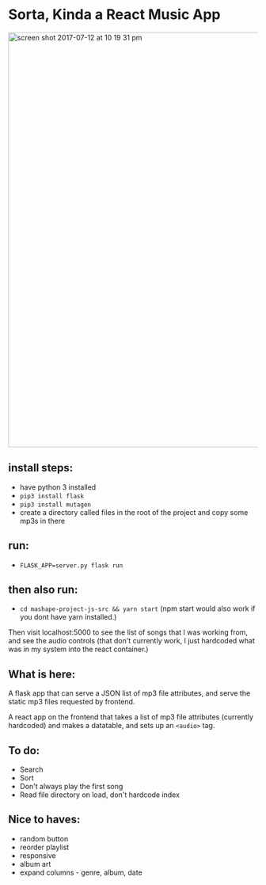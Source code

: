 # Sorta, Kinda a React Music App

<img width="838" alt="screen shot 2017-07-12 at 10 19 31 pm" src="https://user-images.githubusercontent.com/762536/28151627-7e47b390-6750-11e7-8bed-21d3e1019cc8.png">

## install steps:
* have python 3 installed
* `pip3 install flask`
* `pip3 install mutagen`
* create a directory called files in the root of the project and copy some mp3s in there

## run:
* `FLASK_APP=server.py flask run`

## then also run:
* `cd mashape-project-js-src && yarn start`
(npm start would also work if you dont have yarn installed.)

Then visit localhost:5000 to see the list of songs that I was working from, and see the audio controls (that don't currently work, I just hardcoded what was in my system into the react container.)

## What is here:
A flask app that can serve a JSON list of mp3 file attributes, and serve the static mp3 files requested by frontend.

A react app on the frontend that takes a list of mp3 file attributes (currently hardcoded) and makes a datatable, and sets up an `<audio>` tag.


## To do:
* Search
* Sort
* Don't always play the first song
* Read file directory on load, don't hardcode index

## Nice to haves:
* random button
* reorder playlist
* responsive
* album art
* expand columns - genre, album, date
